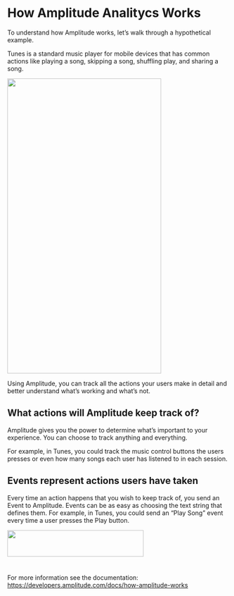 # How Amplitude Analitycs Works

To understand how Amplitude works, let’s walk through a hypothetical example.

Tunes is a standard music player for mobile devices that has common actions like playing a song, skipping a song, shuffling play, and sharing a song.

<a href="https://developers.amplitude.com/docs/how-amplitude-works">
   <img height="670em" width="350em"src="https://user-images.githubusercontent.com/55667496/139166411-709b7e0a-0aee-4c9d-a84a-f9c3abaa2e5b.png"/> 
  </a>

Using Amplitude, you can track all the actions your users make in detail and better understand what’s working and what’s not.

## What actions will Amplitude keep track of?
Amplitude gives you the power to determine what’s important to your experience. You can choose to track anything and everything.

For example, in Tunes, you could track the music control buttons the users presses or even how many songs each user has listened to in each session.

## Events represent actions users have taken
Every time an action happens that you wish to keep track of, you send an Event to Amplitude. Events can be as easy as choosing the text string that defines them.
For example, in Tunes, you could send an “Play Song” event every time a user presses the Play button.

<a href="https://developers.amplitude.com/docs/how-amplitude-works">
   <img height="60em" width="310em"src="https://user-images.githubusercontent.com/55667496/139166648-689207ef-eede-4e5b-b567-019f80869e48.png"/> 
  </a>
  
  #
  
  For more information see the documentation: https://developers.amplitude.com/docs/how-amplitude-works

